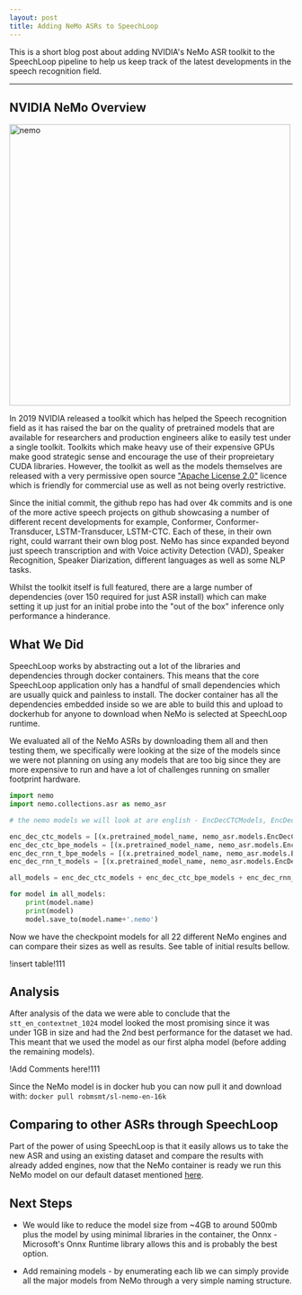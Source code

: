 ```yaml
---
layout: post
title: Adding NeMo ASRs to SpeechLoop
---
```


This is a short blog post about adding NVIDIA's NeMo ASR toolkit to the SpeechLoop pipeline to help us keep track of the latest developments in the speech recognition field.


____
<link rel="stylesheet" href="{{ site.baseurl }}{{ '/public/css/mermaid.min.css'}}">
<script src='{{ site.baseurl }}/public/js/gridjs.umd.js'></script>

## NVIDIA NeMo Overview

<img class="img-fluid" src="../../../../public/images/nemo.png" alt="nemo" width="500">


In 2019 NVIDIA released a toolkit which has helped the Speech recognition field as it has raised the bar on the quality of pretrained models that are available for researchers and production engineers alike to easily test under a single toolkit. Toolkits which make heavy use of their expensive GPUs make good strategic sense and encourage the use of their propreietary CUDA libraries. However, the toolkit as well as the models themselves are released with a very permissive open source ["Apache License 2.0"](https://github.com/NVIDIA/NeMo/blob/main/LICENSE) licence which is friendly for commercial use as well as not being overly restrictive. 

Since the initial commit, the github repo has had over 4k commits and is one of the more active speech projects on github showcasing a number of different recent developments for example, Conformer, Conformer-Transducer, LSTM-Transducer, LSTM-CTC. Each of these, in their own right, could warrant their own blog post. NeMo has since expanded beyond just speech transcription and with Voice activity Detection (VAD), Speaker Recognition, Speaker Diarization, different languages as well as some NLP tasks. 

Whilst the toolkit itself is full featured, there are a large number of dependencies (over 150 required for just ASR install) which can make setting it up just for an initial probe into the "out of the box" inference only performance a hinderance.


## What We Did

SpeechLoop works by abstracting out a lot of the libraries and dependencies through docker containers. This means that the core SpeechLoop application only has a handful of small dependencies which are usually quick and painless to install. The docker container has all the dependencies embedded inside so we are able to build this and upload to dockerhub for anyone to download when NeMo is selected at SpeechLoop runtime.

We evaluated all of the NeMo ASRs by downloading them all and then testing them, we specifically were looking at the size of the models since we were not planning on using any models that are too big since they are more expensive to run and have a lot of challenges running on smaller footprint hardware. 

```python
import nemo
import nemo.collections.asr as nemo_asr

# the nemo models we will look at are english - EncDecCTCModels, EncDecCTCModelBPE, EncDecRNNTBPEModel, EncDecRNNTModel

enc_dec_ctc_models = [(x.pretrained_model_name, nemo_asr.models.EncDecCTCModel.from_pretrained(model_name=x.pretrained_model_name)) for x in nemo_asr.models.EncDecCTCModel.list_available_models() if "en" in x.pretrained_model_name]
enc_dec_ctc_bpe_models = [(x.pretrained_model_name, nemo_asr.models.EncDecCTCModelBPE.from_pretrained(model_name=x.pretrained_model_name)) for x in nemo_asr.models.EncDecCTCModelBPE.list_available_models() if "en" in x.pretrained_model_name]
enc_dec_rnn_t_bpe_models = [(x.pretrained_model_name, nemo_asr.models.EncDecRNNTBPEModel.from_pretrained(model_name=x.pretrained_model_name)) for x in nemo_asr.models.EncDecRNNTBPEModel.list_available_models() if "en" in x.pretrained_model_name]
enc_dec_rnn_t_models = [(x.pretrained_model_name, nemo_asr.models.EncDecRNNTModel.from_pretrained(model_name=x.pretrained_model_name)) for x in nemo_asr.models.EncDecRNNTModel.list_available_models() if "en" in x.pretrained_model_name]

all_models = enc_dec_ctc_models + enc_dec_ctc_bpe_models + enc_dec_rnn_t_bpe_models + enc_dec_rnn_t_models

for model in all_models:
    print(model.name)
    print(model)
    model.save_to(model.name+'.nemo')
```

Now we have the checkpoint models for all 22 different NeMo engines and can compare their sizes as well as results. See table of initial results bellow.

!insert table!111



## Analysis


After analysis of the data we were able to conclude that the `stt_en_contextnet_1024` model looked the most promising since it was under 1GB in size and had the 2nd best performance for the dataset we had. This meant that we used the model as our first alpha model (before adding the remaining models).


!Add Comments here!111


Since the NeMo model is in docker hub you can now pull it and download with:
`docker pull robmsmt/sl-nemo-en-16k`


## Comparing to other ASRs through SpeechLoop


Part of the power of using SpeechLoop is that it easily allows us to take the new ASR and using an existing dataset and compare the results with already added engines, now that the NeMo container is ready we run this NeMo model on our default dataset mentioned [here](https://robmsmt.github.io/2021/09/04/benchmarking-asr-first-test/).


  <div id="wrapper2"></div>
  <script type="text/javascript">
    new gridjs.Grid({
      columns: ["ASR", "Type", "Mean WER"],
      sort: true,
      pagination: false,
      data: [
        ["Vosk (vs)", "Offline - Docker", "0.2308"],
        ["Sphinx (sp)", "Offline - Docker", "0.4936"],
        ["Coqui (cq)", "Offline - Docker", "0.5513"],
        ["NeMo (nm)", "Offline - Docker", "0.0897"],
        ["GoogleASR (gg)", "API", "0.1154"]
      ]
    }).render(document.getElementById("wrapper2"));
  </script>


## Next Steps


 - We would like to reduce the model size from ~4GB to around 500mb plus the model by using minimal libraries in the container, the Onnx - Microsoft's Onnx Runtime library allows this and is probably the best option.


 - Add remaining models - by enumerating each lib we can simply provide all the major models from NeMo through a very simple naming structure.


